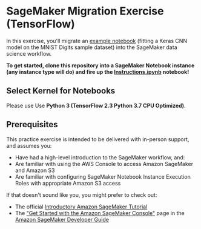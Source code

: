 # SageMaker Migration Exercise (TensorFlow)

In this exercise, you'll migrate an [example notebook](Local%20Notebook.ipynb) (fitting a Keras CNN model on the MNIST Digits sample dataset) into the SageMaker data science workflow.

**To get started, clone this repository into a SageMaker Notebook instance (any instance type will do) and fire up the [Instructions.ipynb](Instructions.ipynb) notebook!**

## Select Kernel for Notebooks

Please use Use **Python 3 (TensorFlow 2.3 Python 3.7 CPU Optimized)**.

## Prerequisites

This practice exercise is intended to be delivered with in-person support, and assumes you:

- Have had a high-level introduction to the SageMaker workflow, and:
- Are familiar with using the AWS Console to access Amazon SageMaker and Amazon S3
- Are familiar with configuring SageMaker Notebook Instance Execution Roles with appropriate Amazon S3 access

If that doesn't sound like you, you might prefer to check out:

- The official [Introductory Amazon SageMaker Tutorial](https://aws.amazon.com/getting-started/tutorials/build-train-deploy-machine-learning-model-sagemaker/)
- The ["Get Started with the Amazon SageMaker Console"](https://docs.aws.amazon.com/sagemaker/latest/dg/gs-console.html) page in the [Amazon SageMaker Developer Guide](https://docs.aws.amazon.com/sagemaker/latest/dg/whatis.html)
